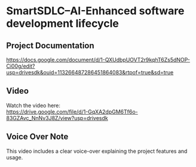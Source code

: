 # SmartSDLC–AI-Enhanced software development lifecycle

## Project Documentation  
https://docs.google.com/document/d/1-QXUdbpUOVT2r9kqhT6Zs5dNOP-Ci00g/edit?usp=drivesdk&ouid=113266487286451864083&rtpof=true&sd=true
##  Video  
Watch the  video here:  
 https://drive.google.com/file/d/1-GqXA2dpGM6Tf6o-83GZAvc_NnNv3J8Z/view?usp=drivesdk

## Voice Over Note  
This video includes a clear voice-over explaining the project features and usage.
